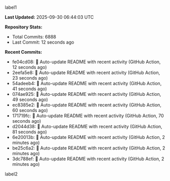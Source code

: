 
label1 
<!-- ACTIVITY_START -->
**Last Updated:** 2025-09-30 06:44:03 UTC

**Repository Stats:**
- Total Commits: 6888
- Last Commit: 12 seconds ago

**Recent Commits:**
- fe04cd08: 🤖 Auto-update README with recent activity (GitHub Action, 12 seconds ago)
- 2eefa5e8: 🤖 Auto-update README with recent activity (GitHub Action, 23 seconds ago)
- 54adeeb4: 🤖 Auto-update README with recent activity (GitHub Action, 41 seconds ago)
- 074ae925: 🤖 Auto-update README with recent activity (GitHub Action, 49 seconds ago)
- ec8385e2: 🤖 Auto-update README with recent activity (GitHub Action, 60 seconds ago)
- 171719fc: 🤖 Auto-update README with recent activity (GitHub Action, 70 seconds ago)
- d2044d38: 🤖 Auto-update README with recent activity (GitHub Action, 81 seconds ago)
- 6e20013b: 🤖 Auto-update README with recent activity (GitHub Action, 2 minutes ago)
- be25c6a2: 🤖 Auto-update README with recent activity (GitHub Action, 2 minutes ago)
- 3dc788ef: 🤖 Auto-update README with recent activity (GitHub Action, 2 minutes ago)
<!-- ACTIVITY_END -->

label2
